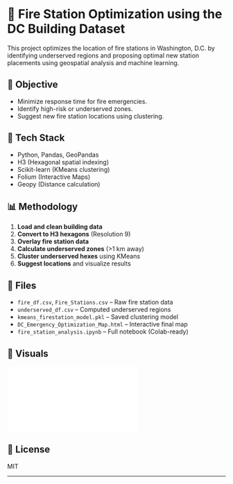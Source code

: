 # 🚒 Fire Station Optimization using the DC Building Dataset

This project optimizes the location of fire stations in Washington, D.C. by identifying underserved regions and proposing optimal new station placements using geospatial analysis and machine learning.

## 📌 Objective
- Minimize response time for fire emergencies.
- Identify high-risk or underserved zones.
- Suggest new fire station locations using clustering.

## 🧰 Tech Stack
- Python, Pandas, GeoPandas
- H3 (Hexagonal spatial indexing)
- Scikit-learn (KMeans clustering)
- Folium (Interactive Maps)
- Geopy (Distance calculation)

## 📊 Methodology
1. **Load and clean building data**
2. **Convert to H3 hexagons** (Resolution 9)
3. **Overlay fire station data**
4. **Calculate underserved zones** (>1 km away)
5. **Cluster underserved hexes** using KMeans
6. **Suggest locations** and visualize results

## 📁 Files
- `fire_df.csv`, `Fire_Stations.csv` – Raw fire station data
- `underserved_df.csv` – Computed underserved regions
- `kmeans_firestation_model.pkl` – Saved clustering model
- `DC_Emergency_Optimization_Map.html` – Interactive final map
- `fire_station_analysis.ipynb` – Full notebook (Colab-ready)

## 📍 Visuals
![Map Example](DC_Emergency_Optimization_Map.html)

## 📜 License
MIT

---
